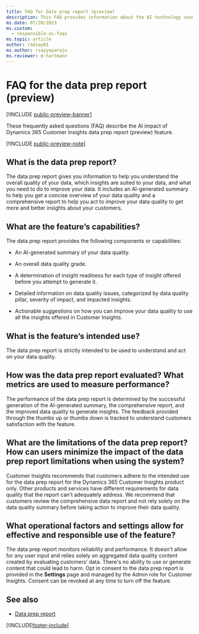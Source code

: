 ```yaml
---
title: FAQ for Data prep report (preview)
description: This FAQ provides information about the AI technology used in Dynamics 365 Customer Insights data prep report (preview). It provides key considerations and details about how AI is used, how it was tested and evaluated, and any specific limitations.
ms.date: 07/20/2023
ms.custom: 
  - responsible-ai-faqs
ms.topic: article
author: radsay01
ms.author: rsayyaparaju
ms.reviewer: m-hartmann
---
```


# FAQ for the data prep report (preview)

[!INCLUDE [public-preview-banner](includes/public-preview-banner.md)]

These frequently asked questions (FAQ) describe the AI impact of Dynamics 365 Customer Insights data prep report (preview) feature.

[!INCLUDE [public-preview-note](includes/public-preview-note.md)]

## What is the data prep report?

The data prep report gives you information to help you understand the overall quality of your data, which insights are suited to your data, and what you need to do to improve your data. It includes an AI-generated summary to help you get a concise overview of your data quality and a comprehensive report to help you act to improve your data quality to get more and better insights about your customers.

## What are the feature’s capabilities?

The data prep report provides the following components or capabilities:

- An AI-generated summary of your data quality.

- An overall data quality grade.

- A determination of insight readiness for each type of insight offered before you attempt to generate it.

- Detailed information on data quality issues, categorized by data quality pillar, severity of impact, and impacted insights.

- Actionable suggestions on how you can improve your data quality to use all the insights  offered in Customer Insights.

## What is the feature’s intended use?

The data prep report is strictly intended to be used to understand and act on your data quality.

## How was the data prep report evaluated? What metrics are used to measure performance?

The performance of the data prep report is determined by the successful generation of the AI-generated summary, the comprehensive report, and the improved data quality to generate insights. The feedback provided through the thumbs up or thumbs down is tracked to understand customers satisfaction with the feature.

## What are the limitations of the data prep report? How can users minimize the impact of the  data prep report limitations when using the system?

Customer Insights recommends that customers adhere to the intended use for the data prep report for the Dynamics 365 Customer Insights product only. Other products and services have different requirements for data quality that the report can't adequately address. We recommend that customers review the comprehensive data report and not rely solely on the data quality summary before taking action to improve their data quality.

## What operational factors and settings allow for effective and responsible use of the feature?

The data prep report monitors reliability and performance. It doesn't allow for any user input and relies solely on aggregated data quality content created by evaluating customers’ data. There's no ability to use or generate content that could lead to harm. Opt in consent to the data prep report is provided in the **Settings** page and managed by the Admin role for Customer Insights. Consent can be revoked at any time to turn off the feature.

## See also

- [Data prep report](data-prep-overview.md)

[!INCLUDE[footer-include](includes/footer-banner.md)]